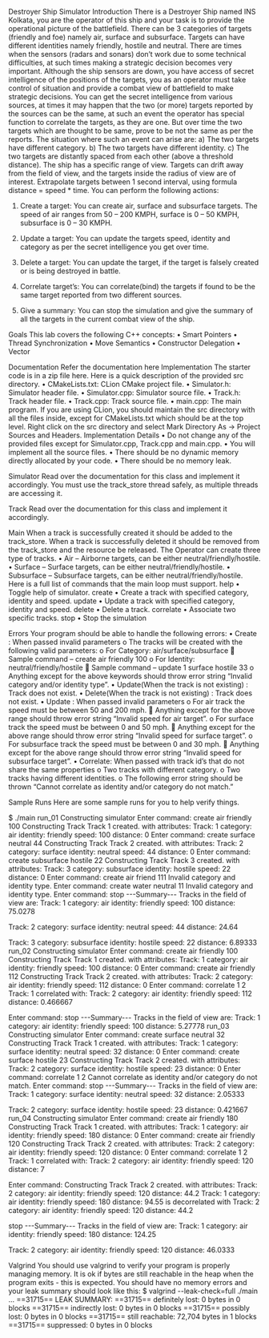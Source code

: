 Destroyer Ship Simulator 
Introduction
There is a Destroyer Ship named INS Kolkata, you are the operator of this ship and your task is to provide the operational picture of the battlefield. There can be 3 categories of targets (friendly and foe) namely air, surface and subsurface. Targets can have different identities namely friendly, hostile and neutral.
There are times when the sensors (radars and sonars) don’t work due to some technical difficulties, at such times making a strategic decision becomes very important. Although the ship sensors are down, you have access of secret intelligence of the positions of the targets, you as an operator must take control of situation and provide a combat view of battlefield to make strategic decisions.
You can get the secret intelligence from various sources, at times it may happen that the two (or more) targets reported by the sources can be the same, at such an event the operator has special function to correlate the targets, as they are one.
But over time the two targets which are thought to be same, prove to be not the same as per the reports. The situation where such an event can arise are:
a)	The two targets have different category.
b)	The two targets have different identity.
c)	The two targets are distantly spaced from each other (above a threshold distance).
The ship has a specific range of view.
Targets can drift away from the field of view, and the targets inside the radius of view are of interest.
Extrapolate targets between 1 second interval, using formula distance = speed * time.
 You can perform the following actions:
1.	Create a target: You can create air, surface and subsurface targets. The speed of air ranges from 50 – 200 KMPH, surface is 0 – 50 KMPH, subsurface is 0 – 30 KMPH.

2.	Update a target: You can update the targets speed, identity and category as per the secret intelligence you get over time.

3.	Delete a target: You can update the target, if the target is falsely created or is being destroyed in battle.

4.	Correlate target’s: You can correlate(bind) the targets if found to be the same target reported from two different sources.

5.	Give a summary: You can stop the simulation and give the summary of all the targets in the current combat view of the ship.

Goals
This lab covers the following C++ concepts:
•	Smart Pointers
•	Thread Synchronization
•	Move Semantics
•	Constructor Delegation
•	Vector

Documentation
Refer the documentation here
Implementation
The starter code is in a zip file here.
Here is a quick description of the provided src directory.
•	CMakeLists.txt: CLion CMake project file.
•	Simulator.h: Simulator header file.
•	Simulator.cpp: Simulator source file.
•	Track.h: Track header file.
•	Track.cpp: Track source file.
•	main.cpp: The main program. 
If you are using CLion, you should maintain the src directory with all the files inside, except for CMakeLists.txt which should be at the top level. Right click on the src directory and select Mark Directory As -> Project Sources and Headers.
Implementation Details
•	Do not change any of the provided files except for Simulator.cpp, Track.cpp and main.cpp.
•	You will implement all the source files.
•	There should be no dynamic memory directly allocated by your code.
•	There should be no memory leak.




Simulator
Read over the documentation for this class and implement it accordingly. You must use the track_store thread safely, as multiple threads are accessing it.

Track
Read over the documentation for this class and implement it accordingly.

Main
When a track is successfully created it should be added to the track_store. When a track is successfully deleted it should be removed from the track_store and the resource be released.
The Operator can create three type of tracks.
•	Air – Airborne targets, can be either neutral/friendly/hostile.
•	Surface – Surface targets, can be either neutral/friendly/hostile.
•	Subsurface – Subsurface targets, can be either neutral/friendly/hostile.
Here is a full list of commands that the main loop must support.
help
•	Toggle help of simulator.
create
•	Create a track with specified category, identity and speed.
update
•	Update a track with specified category, identity and speed.
delete
•	Delete a track.
correlate
•	Associate two specific tracks.
stop
•	Stop the simulation

Errors
Your program should be able to handle the following errors:
•	Create : When passed invalid parameters
o	The tracks will be created with the following valid parameters:
o	For Category: air/surface/subsurface
	Sample command – create air friendly 100
o	For Identity: neutral/friendly/hostile
	Sample command – update 1 surface hostile 33
o	Anything except for the above keywords should throw error string “Invalid category and/or identity type”.
•	Update(When the track is not existing) : Track does not exist.
•	Delete(When the track is not existing) : Track does not exist.
•	Update : When passed invalid parameters
o	For air track the speed must be between 50 and 200 mph.
	Anything except for the above range should throw error string “Invalid speed for air target”.
o	For surface track the speed must be between 0 and 50 mph.
	Anything except for the above range should throw error string “Invalid speed for surface target”.
o	For subsurface track the speed must be between 0 and 30 mph.
	Anything except for the above range should throw error string “Invalid speed for subsurface target”.
•	Correlate: When passed with track id’s that do not share the same properties
o	Two tracks with different category.
o	Two tracks having different identities.
o	The following error string should be thrown “Cannot correlate as identity and/or category do not match.”









Sample Runs
Here are some sample runs for you to help verify things.

$ ./main 
run_01
Constructing simulator
Enter command:
create air friendly 100
Constructing Track
Track 1 created.
with attributes:
Track: 1
        category: air
        identity: friendly
        speed: 100
        distance: 0
Enter command:
create surface neutral 44
Constructing Track
Track 2 created.
with attributes:
Track: 2
        category: surface
        identity: neutral
        speed: 44
        distance: 0
Enter command:
create subsurface hostile 22
Constructing Track
Track 3 created.
with attributes:
Track: 3
        category: subsurface
        identity: hostile
        speed: 22
        distance: 0
Enter command:
create air friend 111
Invalid category and identity type.
Enter command:
create water neutral 11
Invalid category and identity type.
Enter command:
stop
---Summary---
Tracks in the field of view are:
Track: 1
        category: air
        identity: friendly
        speed: 100
        distance: 75.0278

Track: 2
        category: surface
        identity: neutral
        speed: 44
        distance: 24.64

Track: 3
        category: subsurface
        identity: hostile
        speed: 22
        distance: 6.89333
run_02
Constructing simulator
Enter command:
create air friendly 100
Constructing Track
Track 1 created.
with attributes:
Track: 1
        category: air
        identity: friendly
        speed: 100
        distance: 0
Enter command:
create air friendly 112
Constructing Track
Track 2 created.
with attributes:
Track: 2
        category: air
        identity: friendly
        speed: 112
        distance: 0
Enter command:
correlate 1 2
Track: 1 correlated with: Track: 2
        category: air
        identity: friendly
        speed: 112
        distance: 0.466667

Enter command:
stop
---Summary---
Tracks in the field of view are:
Track: 1
        category: air
        identity: friendly
        speed: 100
        distance: 5.27778
run_03
Constructing simulator
Enter command:
create surface neutral 32
Constructing Track
Track 1 created.
with attributes:
Track: 1
        category: surface
        identity: neutral
        speed: 32
        distance: 0
Enter command:
create surface hostile 23
Constructing Track
Track 2 created.
with attributes:
Track: 2
        category: surface
        identity: hostile
        speed: 23
        distance: 0
Enter command:
correlate 1 2
Cannot correlate as identity and/or category do not match.
Enter command:
stop
---Summary---
Tracks in the field of view are:
Track: 1
        category: surface
        identity: neutral
        speed: 32
        distance: 2.05333

Track: 2
        category: surface
        identity: hostile
        speed: 23
        distance: 0.421667
run_04
Constructing simulator
Enter command:
create air friendly 180
Constructing Track
Track 1 created.
with attributes:
Track: 1
        category: air
        identity: friendly
        speed: 180
        distance: 0
Enter command:
create air friendly 120
Constructing Track
Track 2 created.
with attributes:
Track: 2
        category: air
        identity: friendly
        speed: 120
        distance: 0
Enter command:
correlate 1 2
Track: 1 correlated with: Track: 2
        category: air
        identity: friendly
        speed: 120
        distance: 7

Enter command:
Constructing Track
Track 2 created.
with attributes:
Track: 2
        category: air
        identity: friendly
        speed: 120
        distance: 44.2
Track: 1
        category: air
        identity: friendly
        speed: 180
        distance: 94.55
 is decorrelated with Track: 2
        category: air
        identity: friendly
        speed: 120
        distance: 44.2

stop
---Summary---
Tracks in the field of view are:
Track: 1
        category: air
        identity: friendly
        speed: 180
        distance: 124.25

Track: 2
        category: air
        identity: friendly
        speed: 120
        distance: 46.0333

Valgrind
You should use valgrind to verify your program is properly managing memory. It is ok if bytes are still reachable in the heap when the program exits - this is expected. You should have no memory errors and your leak summary should look like this:
    $ valgrind --leak-check=full ./main
    ...
==31715== LEAK SUMMARY:
==31715==    definitely lost: 0 bytes in 0 blocks
==31715==    indirectly lost: 0 bytes in 0 blocks
==31715==      possibly lost: 0 bytes in 0 blocks
==31715==    still reachable: 72,704 bytes in 1 blocks
==31715==         suppressed: 0 bytes in 0 blocks






